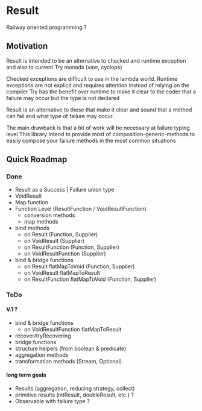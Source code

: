 # Result
Railway oriented programming ?

## Motivation

Result is intended to be an alternative to checked and runtime exception and also to current Try monads (vavr, cyclops)

Checked exceptions are difficult to use in the lambda world.
Runtime exceptions are not explicit and requires attention instead of relying on the compiler
Try has the benefit over runtime to make it clear to the coder that a failure may occur but the type is not declared

Result is an alternative to these that make it clear and sound that a method can fail and what type of failure may occur.

The main drawback is that a bit of work will be necessary at failure typing level
This library intend to provide most of composition-generic-methods to easily compose your failure methods in the most common situations

## Quick Roadmap

### Done

- Result as a Success | Failure union type
- VoidResult
- Map function
- Function Level (ResultFunction / VoidResultFunction) 
  - conversion methods
  - map methods
- bind methods
  - on Result (Function, Supplier)
  - on VoidResult (Supplier)
  - on ResultFunction (Function, Supplier)
  - on VoidResultFunction (Supplier)
- bind & bridge functions
  - on Result flatMapToVoid (Function, Supplier)
  - on VoidResult flatMapToResult
  - on ResultFunction flatMapToVoid (Function, Supplier)
  
### ToDo

#### V.1 ?
- bind & bridge functions
  - on VoidResultFunction flatMapToResult
- recover/tryRecovering
- bridge functions
- structure helpers (from boolean & predicate)
- aggregation methods
- transformation methods (Stream, Optional)


#### long term goals

- Results (aggregation, reducing strategy, collect)
- primitive results (intResult, doubleResult, etc.) ?
- Observable with failure type ?